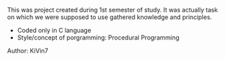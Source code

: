 This was project created during 1st semester of study. It was actually task on which we were supposed to use gathered knowledge and principles.

- Coded only in C language
- Style/concept of porgramming: Procedural Programming

Author: KiVin7
